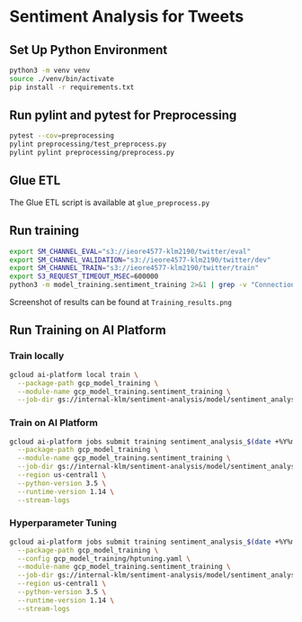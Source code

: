 # Sentiment Analysis for Tweets


## Set Up Python Environment
```bash
python3 -m venv venv
source ./venv/bin/activate
pip install -r requirements.txt
```

## Run pylint and pytest for Preprocessing
```bash
pytest --cov=preprocessing
pylint preprocessing/test_preprocess.py
pylint pylint preprocessing/preprocess.py
```

## Glue ETL
The Glue ETL script is available at `glue_preprocess.py`

## Run training
```bash
export SM_CHANNEL_EVAL="s3://ieore4577-klm2190/twitter/eval"
export SM_CHANNEL_VALIDATION="s3://ieore4577-klm2190/twitter/dev"
export SM_CHANNEL_TRAIN="s3://ieore4577-klm2190/twitter/train"
export S3_REQUEST_TIMEOUT_MSEC=600000
python3 -m model_training.sentiment_training 2>&1 | grep -v "Connection has been released. Continuing."
```

Screenshot of results can be found at `Training_results.png`

## Run Training on AI Platform
### Train locally
```bash
gcloud ai-platform local train \
  --package-path gcp_model_training \
  --module-name gcp_model_training.sentiment_training \
  --job-dir gs://internal-klm/sentiment-analysis/model/sentiment_analysis_$(date +%Y%m%d%H%M%S)
```

### Train on AI Platform
```bash
gcloud ai-platform jobs submit training sentiment_analysis_$(date +%Y%m%d%H%M%S) \
  --package-path gcp_model_training \
  --module-name gcp_model_training.sentiment_training \
  --job-dir gs://internal-klm/sentiment-analysis/model/sentiment_analysis_$(date +%Y%m%d%H%M%S) \
  --region us-central1 \
  --python-version 3.5 \
  --runtime-version 1.14 \
  --stream-logs
```

### Hyperparameter Tuning
```bash
gcloud ai-platform jobs submit training sentiment_analysis_$(date +%Y%m%d%H%M%S) \
  --package-path gcp_model_training \
  --config gcp_model_training/hptuning.yaml \
  --module-name gcp_model_training.sentiment_training \
  --job-dir gs://internal-klm/sentiment-analysis/model/sentiment_analysis_$(date +%Y%m%d%H%M%S) \
  --region us-central1 \
  --python-version 3.5 \
  --runtime-version 1.14 \
  --stream-logs
```
